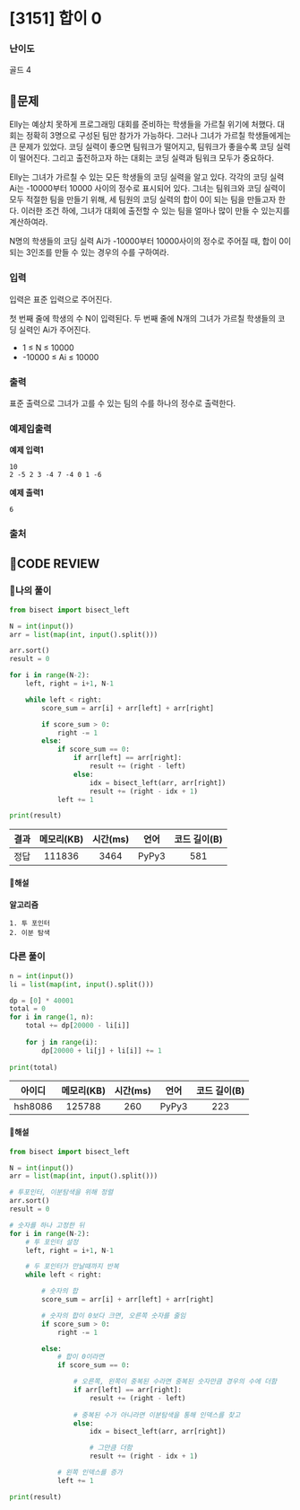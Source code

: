 # [3151] 합이 0

### **난이도**
골드 4
## **📝문제**
Elly는 예상치 못하게 프로그래밍 대회를 준비하는 학생들을 가르칠 위기에 처했다. 대회는 정확히 3명으로 구성된 팀만 참가가 가능하다. 그러나 그녀가 가르칠 학생들에게는 큰 문제가 있었다. 코딩 실력이 좋으면 팀워크가 떨어지고, 팀워크가 좋을수록 코딩 실력이 떨어진다. 그리고 출전하고자 하는 대회는 코딩 실력과 팀워크 모두가 중요하다.

Elly는 그녀가 가르칠 수 있는 모든 학생들의 코딩 실력을 알고 있다. 각각의 코딩 실력 Ai는 -10000부터 10000 사이의 정수로 표시되어 있다. 그녀는 팀워크와 코딩 실력이 모두 적절한 팀을 만들기 위해, 세 팀원의 코딩 실력의 합이 0이 되는 팀을 만들고자 한다. 이러한 조건 하에, 그녀가 대회에 출전할 수 있는 팀을 얼마나 많이 만들 수 있는지를 계산하여라.

N명의 학생들의 코딩 실력 Ai가 -10000부터 10000사이의 정수로 주어질 때, 합이 0이 되는 3인조를 만들 수 있는 경우의 수를 구하여라.
### **입력**
입력은 표준 입력으로 주어진다.

첫 번째 줄에 학생의 수 N이 입력된다. 두 번째 줄에 N개의 그녀가 가르칠 학생들의 코딩 실력인 Ai가 주어진다.

- 1 ≤ N ≤ 10000
- -10000 ≤ Ai ≤ 10000
### **출력**
표준 출력으로 그녀가 고를 수 있는 팀의 수를 하나의 정수로 출력한다.
### **예제입출력**

**예제 입력1**

```
10
2 -5 2 3 -4 7 -4 0 1 -6
```

**예제 출력1**

```
6
```

### **출처**

## **🧐CODE REVIEW**

### **🧾나의 풀이**

```python
from bisect import bisect_left

N = int(input())
arr = list(map(int, input().split()))

arr.sort()
result = 0

for i in range(N-2):
    left, right = i+1, N-1

    while left < right:
        score_sum = arr[i] + arr[left] + arr[right]

        if score_sum > 0:
            right -= 1
        else:
            if score_sum == 0:
                if arr[left] == arr[right]:
                    result += (right - left)
                else:
                    idx = bisect_left(arr, arr[right])
                    result += (right - idx + 1)
            left += 1

print(result)
```

결과	| 메모리(KB) |	시간(ms) |	언어 |	코드 길이(B)
:----:|:-----:|:-----:|:-----:|:--------:
정답|111836|3464|PyPy3|581
#### **📝해설**

**알고리즘**
```
1. 투 포인터
2. 이분 탐색
```

### **다른 풀이**

```python
n = int(input())
li = list(map(int, input().split()))

dp = [0] * 40001
total = 0
for i in range(1, n):
    total += dp[20000 - li[i]]
    
    for j in range(i):
        dp[20000 + li[j] + li[i]] += 1
        
print(total)
```

아이디 | 메모리(KB) |	시간(ms) |	언어 |	코드 길이(B) 
:-----:|:-----:|:-----:|:----:|:--------:
hsh8086|125788|260|PyPy3|223
#### **📝해설**

```python
from bisect import bisect_left

N = int(input())
arr = list(map(int, input().split()))

# 투포인터, 이분탐색을 위해 정렬
arr.sort()
result = 0

# 숫자를 하나 고정한 뒤
for i in range(N-2):
    # 투 포인터 설정
    left, right = i+1, N-1

    # 두 포인터가 만날때까지 반복
    while left < right:

        # 숫자의 합
        score_sum = arr[i] + arr[left] + arr[right]

        # 숫자의 합이 0보다 크면, 오른쪽 숫자를 줄임
        if score_sum > 0:
            right -= 1

        else:
            # 합이 0이라면
            if score_sum == 0:

                # 오른쪽, 왼쪽이 중복된 수라면 중복된 숫자만큼 경우의 수에 더함
                if arr[left] == arr[right]:
                    result += (right - left)
                
                # 중복된 수가 아니라면 이분탐색을 통해 인덱스를 찾고
                else:
                    idx = bisect_left(arr, arr[right])

                    # 그만큼 더함
                    result += (right - idx + 1)

            # 왼쪽 인덱스를 증가
            left += 1

print(result)
```